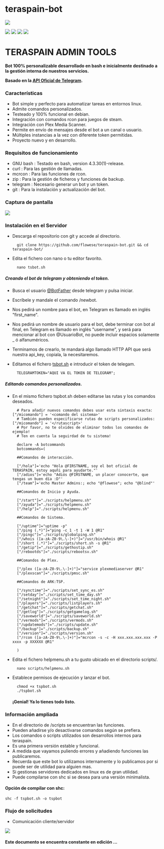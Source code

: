 # teraspain-bot

![](https://github.com/flowese/teraspain-bot/blob/master/img/tsp_logo.png?raw=true)

![](https://img.shields.io/github/stars/pandao/editor.md.svg) ![](https://img.shields.io/github/forks/pandao/editor.md.svg) ![](https://img.shields.io/github/tag/pandao/editor.md.svg) ![](https://img.shields.io/github/release/pandao/editor.md.svg)

# TERASPAIN ADMIN TOOLS

**Bot 100% personalizable desarrollado en bash e inicialmente destinado a la gestión interna de nuestros servicios.**

**Basado en la [API Oficial de Telegram](https://core.telegram.org/bots/api "API Oficial de Telegram").**

###  Características

- Bot simple y perfecto para automatizar tareas en entornos linux.
- Admite comandos personalizados.
- Testeado y 100% funcional en debian.
- Integración con comandos rcon para juegos de steam.
- Integración con Plex Media Scanner.
- Permite en envío de mensajes desde el bot a un canal o usuario.
- Múltiples instancias a la vez con diferente token permitidas.
- Proyecto nuevo y en desarrollo.



### Requisitos de funcionamiento

- GNU bash : Testado en bash, version 4.3.30(1)-release.
- curl : Para las gestión de llamadas.
- mcrcon : Para las funciones de rcon.
- zip : Para la gestión de ficheros y funciones de backup.
- telegram : Necesario generar un bot y un token.
- git : Para la instalación y actualización del bot.

### Captura de pantalla

![](https://github.com/flowese/teraspain-bot/blob/master/img/screen.png?raw=true)

### Instalación en el Servidor

- Descarga el repositorio con git y accede al directorio. 

        git clone https://github.com/flowese/teraspain-bot.git && cd teraspain-bot/
		
		
- Edita el fichero con nano o tu editor favorito. 
 
        nano tsbot.sh
 

##### Creando el bot de telegram y obteniendo el token.
- Busca el usuario [@BotFather](https://telegram.me/botfather "@BotFather") desde telegram y pulsa iniciar. 
- Escríbele y mandale el comando /newbot.
- Nos pedirá un nombre para el bot, en Telegram es llamado en inglés "first_name".
- Nos pedirá un nombre de usuario para el bot, debe terminar con bot al final, en Telegram es llamado en inglés "username", y será para mencionar al bot con @UsuarioBot, no puede incluir espacios solamente _ ó alfanuméricos.
- Terminamos de crearlo, te mandará algo llamado HTTP API que será nuestra api_key, copiala, la necesitaremos.

- Editamos el fichero [tsbot.sh](https://github.com/flowese/teraspain-bot/blob/master/tspbot.sh "tsbot.sh") e introducir el token de telegam. 

		TELEGRAMTOKEN="AQUI VA EL TOKEN DE TELEGRAM";

##### Editando comandos personalizados.

- En el mismo fichero tspbot.sh deben editarse las rutas y los comandos deseados.

		# Para añadir nuevos comandos debes usar esta sintaxis exacta: ["/micomando"] = '<comando del sistema>'
		# También pueden especificarse rutas de scripts personalizados: ["/micomando"] = '</rutascript>'
		# Por favor, no te olvides de eliminar todos los comandos de ejemplo!
		# Ten en cuenta la seguirdad de tu sistema!
		
		declare -A botcommands
		botcommands=(
		
		##Comandos de interacción.
		
		["/hola"]='echo "Hola @FIRSTNAME, soy el bot oficial de TERASPAIN, estoy aquñi para ayudarte."'
		["/adios"]='echo "Adiós @FIRSTNAME, un placer conocerte, que tengas un buen día :D"'
		["/team"]='echo Master Admins:; echo "@flowese"; echo "@blind"'
		
		##Comandos de Inicio y Ayuda.	
		
		["/start"]="./scripts/helpmenu.sh"
		["/ayuda"]="./scripts/helpmenu.sh"
		["/help"]="./scripts/helpmenu.sh"
		
		##Comandos de Sistema. 	
		
		["/uptime"]="uptime -p"
		["/ping (.*)"]="ping -c 1 -t 1 -W 1 @R1"
		["/pingc"]="./scripts/globalping.sh"
		["/whois ([a-zA-Z0-9\.\-]+)"]="/usr/bin/whois @R1" 	
		["/short (.*)"]="./scripts/short.sh -s @R1"
		["/getip"]="./scripts/gethostip.sh"
		["/rebootds"]="./scripts/rebootsv.sh"
		
		##Comandos de Plex. 
		
		["/plex ([a-zA-Z0-9\.\-]+)"]="service plexmediaserver @R1"
		["/plexscan"]="./scripts/pmsc.sh"
		
		##Comandos de ARK:TSP.
		
		["/synctime"]="./scripts/set_sync_es.sh"
		["/setday"]="./scripts/set_time_day.sh"
		["/setnight"]="./scripts/set_time_night.sh"
		["/players"]="./scripts/listplayers.sh"
		["/getchat"]="./scripts/getchat.sh"
		["/getlog"]="./scripts/getgamelog.sh"	
		["/saveworld"]="./scripts/saveworld.sh"
		["/vermods"]="./scripts/vermods.sh"
		["/updatemods"]="./scripts/update.sh"
		["/backup"]="./scripts/backup.sh"
		["/version"]="./scripts/version.sh"
		["/rcon ([a-zA-Z0-9\.\-]+)"]="mcrcon -s -c -H xxx.xxx.xxx.xxx -P xxxx -p XXXXXX @R1"
		
		)

- Edita el fichero helpmenu.sh a tu gusto ubicado en el directorio scripts/.

		nano scripts/helpmenu.sh
		
- Establece permisos de ejecución y lanzar el bot. 

        chmod +x tspbot.sh 
        ./tspbot.sh 	
	
	#### ¡Genial! Ya lo tienes todo listo.

### Información ampliada

- En el directorio de /scripts se encuentran las funciones.
- Pueden añadirse y/o desactivarse comandos según se prefiera.
- Los comandos o scripts utilizados son desarrollos internos para teraspain.
- Es una primera versión estable y funcional.
- A medida que vayamos puliendo errores y añadiendo funciones las publicaremos.
- Recuerda que este bot lo utilizamos internamente y lo publicamos por si puede ser de utilidad para alguien mas.
- Si gestionas servidores dedicados en linux es de gran utilidad.
- Puede compilarse con shc si se desea para una versión minimalista.

#### Opción de compilar con shc:

	shc -f tspbot.sh -o tspbot	

### Flujo de solicitudes

- Comunicación cliente/servidor

![](https://github.com/flowese/teraspain-bot/blob/master/img/flow-tsp-bot.png?raw=true)


<h4> Este documento se encuentra constante en edición ... </h4>
